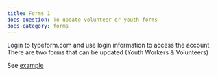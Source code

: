 ```yaml
---
title: Forms 1
docs-question: To update volunteer or youth forms
docs-category: forms
---
```


Login to typeform.com and use login information to access the account. There are two forms that can be updated (Youth Workers & Volunteers)

See <a href="#" data-featherlight="/assets/img/docs/forms-1.png">example</a>
